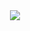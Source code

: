 <div align="center">
  <a href="https://www.linkedin.com/in/julianmendezw/" target="_blank">
    <img src="https://github.com/JulianMendezw/julianmendezw/blob/main/Final-render_1.gif?raw=true">
  </a>
</div>
